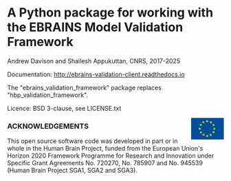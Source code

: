 A Python package for working with the EBRAINS Model Validation Framework
========================================================================

Andrew Davison and Shailesh Appukuttan, CNRS, 2017-2025

Documentation: http://ebrains-validation-client.readthedocs.io

The "ebrains_validation_framework" package replaces "hbp_validation_framework".

Licence: BSD 3-clause, see LICENSE.txt

<div><img src="https://raw.githubusercontent.com/HumanBrainProject/ebrains-validation-client/master/eu_logo.jpg" alt="EU Logo" width="15%" align="right"></div>

### ACKNOWLEDGEMENTS
This open source software code was developed in part or in whole in the Human Brain Project, funded from the European Union's Horizon 2020 Framework Programme for Research and Innovation under Specific Grant Agreements No. 720270, No. 785907 and No. 945539 (Human Brain Project SGA1, SGA2 and SGA3).
